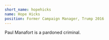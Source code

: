 ```yaml
---
short_name: hopehicks
name: Hope Hicks
position: Former Campaign Manager, Trump 2016
---
```

Paul Manafort is a pardoned criminal. 